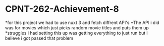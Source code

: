 # CPNT-262-Achievement-8
*for this project we had to use nuxt 3 and fetch diffrent API's
*The API i did was for movies which just picks random movie titles and puts them up
*struggles i had setting this up was getting everything to just run but i believe i got passed that problem
